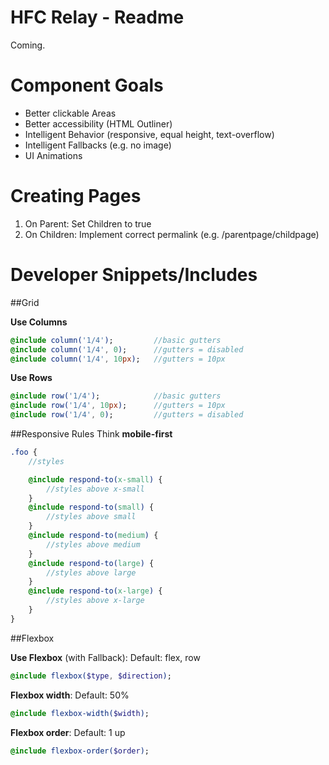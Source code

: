 # HFC Relay - Readme

Coming.


# Component Goals
- Better clickable Areas
- Better accessibility (HTML Outliner)
- Intelligent Behavior (responsive, equal height, text-overflow)
- Intelligent Fallbacks (e.g. no image)
- UI Animations

# Creating Pages
1. On Parent: Set Children to true
2. On Children: Implement correct permalink (e.g. /parentpage/childpage)



# Developer Snippets/Includes

##Grid

**Use Columns**
```sass
@include column('1/4');			//basic gutters
@include column('1/4', 0); 		//gutters = disabled
@include column('1/4', 10px); 	//gutters = 10px
```

**Use Rows**
```sass
@include row('1/4');			//basic gutters
@include row('1/4', 10px); 		//gutters = 10px
@include row('1/4', 0); 		//gutters = disabled
```

##Responsive Rules
Think **mobile-first**
```sass
.foo {
	//styles

	@include respond-to(x-small) { 
		//styles above x-small
	}
	@include respond-to(small) { 
		//styles above small
	}
	@include respond-to(medium) { 
		//styles above medium
	}
	@include respond-to(large) { 
		//styles above large
	}
	@include respond-to(x-large) { 
		//styles above x-large
	}
}
```


##Flexbox 

**Use Flexbox** (with Fallback):
Default: flex, row
```sass
@include flexbox($type, $direction);
```


**Flexbox width**:
Default: 50%
```sass
@include flexbox-width($width);
```


**Flexbox order**:
Default: 1 up
```sass
@include flexbox-order($order);
```


